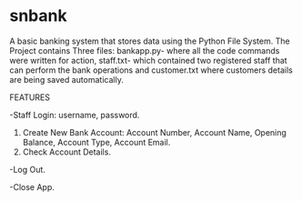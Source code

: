 # snbank
A basic banking system that stores data using the Python File System.
The Project contains Three files: bankapp.py- where all the code commands were written for action, staff.txt- which contained two registered staff that can perform the bank operations and customer.txt where customers details are being saved automatically.

FEATURES

-Staff Login: username, password.
1.  Create New Bank Account: Account Number, Account Name, Opening Balance, Account Type, Account Email.
2.  Check Account Details.

-Log Out.

-Close App.
